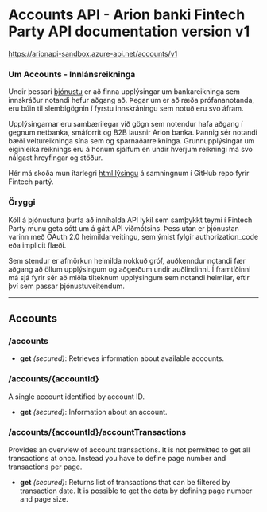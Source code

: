 ﻿# Accounts API - Arion banki Fintech Party API documentation version v1
https://arionapi-sandbox.azure-api.net/accounts/v1

### Um Accounts - Innlánsreikninga
Undir þessari [þjónustu](/ "e. resource, gæti verið þýtt is. auðlind\viðfang") er að finna upplýsingar um bankareikninga sem innskráður notandi hefur aðgang að. Þegar um er að ræða prófananotanda, eru búin til slembigögnin í fyrstu innskráningu sem notuð eru svo áfram.

Upplýsingarnar eru sambærilegar við gögn sem notendur hafa aðgang í gegnum netbanka, smáforrit og B2B lausnir Arion banka. Þannig sér notandi bæði veltureikninga sína sem og sparnaðarreikninga. Grunnupplýsingar um eiginleika reiknings eru á honum sjálfum en undir hverjum reikningi má svo nálgast hreyfingar og stöður.
      
Hér má skoða mun ítarlegri [html lýsingu](https://rawgit.com/arionbanki/Fintech-Party-2016-06-API/master/Accounts/Accounts.html "sjá Accounts.html") á samningnum í GitHub repo fyrir Fintech partý.

### Öryggi
Köll á þjónustuna þurfa að innihalda API lykil sem samþykkt teymi í Fintech Party munu geta sótt um á gátt API viðmótsins. Þess utan er þjónustan varinn með OAuth 2.0 heimildarveitingu, sem ýmist fylgir authorization_code eða implicit flæði.

Sem stendur er afmörkun heimilda nokkuð gróf, auðkenndur notandi fær aðgang að öllum upplýsingum og aðgerðum undir auðlindinni. Í framtíðinni má sjá fyrir sér að miðla tilteknum upplýsingum sem notandi heimilar, eftir því sem passar þjónustuveitendum.      

---

## Accounts

### /accounts

* **get** *(secured)*: Retrieves information about available accounts.

### /accounts/{accountId}
A single account identified by account ID.

* **get** *(secured)*: Information about an account.

### /accounts/{accountId}/accountTransactions
Provides an overview of account transactions. It is not permitted to get all transactions at once. Instead you have to define page number and transactions per page.

* **get** *(secured)*: Returns list of transactions that can be filtered by transaction date. It is possible to get the data by defining page number and page size.


